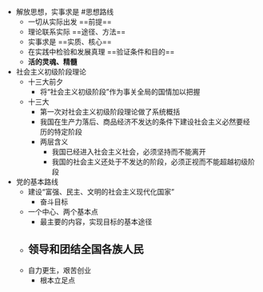 - 解放思想，实事求是 #思想路线
	- 一切从实际出发 ==前提==
	- 理论联系实际 ==途径、方法==
	- 实事求是 ==实质、核心==
	- 在实践中检验和发展真理 ==验证条件和目的==
	- **活的灵魂、精髓**
- 社会主义初级阶段理论
	- 十三大前夕
		- 将“社会主义初级阶段”作为事关全局的国情加以把握
	- 十三大
		- 第一次对社会主义初级阶段理论做了系统概括
		- 我国在生产力落后、商品经济不发达的条件下建设社会主义必然要经历的特定阶段
		- 两层含义
			- 我国已经进入社会主义社会，必须坚持而不能离开
			- 我国的社会主义还处于不发达的阶段，必须正视而不能超越初级阶段
- 党的基本路线
	- 建设“富强、民主、文明的社会主义现代化国家”
		- 奋斗目标
	- 一个中心、两个基本点
		- 最主要的内容，实现目标的基本途径
	- 领导和团结全国各族人民
		-
	- 自力更生，艰苦创业
		- 根本立足点